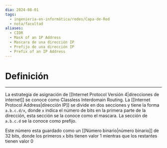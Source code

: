 ```yaml
---
dia: 2024-08-01
tags:
  - ingeniería-en-informática/redes/Capa-de-Red
  - nota/facultad
aliases:
  - CIDR
  - Mask of an IP Address
  - Mascara de una dirección IP
  - Prefijo de una dirección IP
  - Prefix of an IP Address
---
```

# Definición
---
La estrategia de asignación de [[Internet Protocol Versión 4|direcciones de internet]] se conoce como Classless Interdomain Routing. La [[Internet Protocol Address|dirección IP]] se divide en dos secciones y tiene la forma `a.b.c.d/x`, donde `x` indica el número de bits en la primera parte de la dirección, esta sección se la conoce como el mascara. La sección de `a.b.c.d` se la conoce como prefijo.

Este número esta guardado como un [[Número binario|número binario]] de $32$ bits, donde los primeros `x` bits tienen valor $1$ mientras que los restantes tienen valor $0$

